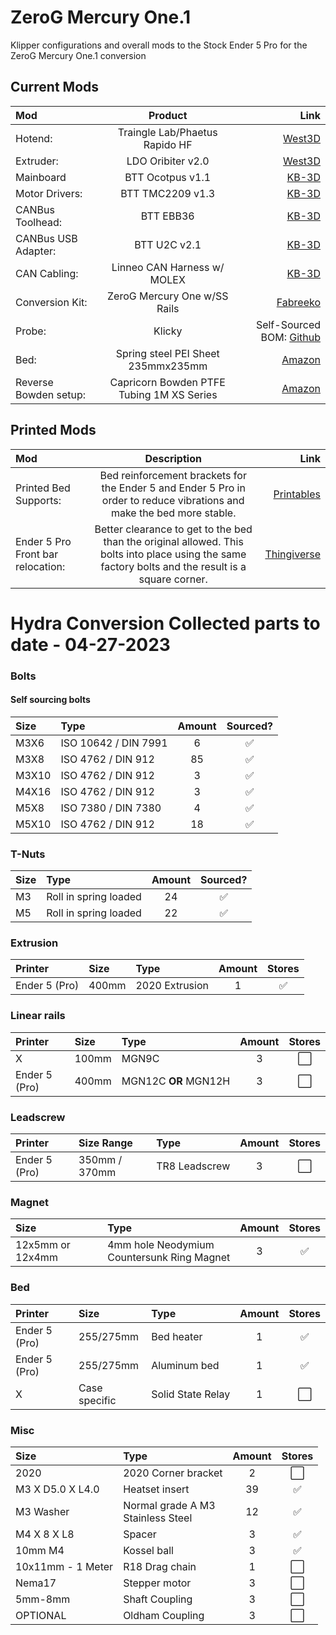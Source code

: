 # ZeroG Mercury One.1
Klipper configurations and overall mods to the Stock Ender 5 Pro for the ZeroG Mercury One.1 conversion

## Current Mods
| Mod      | Product | Link     |
| :--- | :----: | ---: |
| Hotend:| Traingle Lab/Phaetus Rapido HF      |  [West3D](https://west3d.com/products/rapido-hot-end-high-flow-tl-phaetus?_pos=9&_sid=5dd5e8355&_ss=r)|
| Extruder: | LDO Oribiter v2.0 | [West3D](https://west3d.com/products/ldo-orbiter-extruder-v2-0) | 
| Mainboard | BTT Ocotpus v1.1 | [KB-3D](https://kb-3d.com/store/controllers-displays-drivers/783-bigtreetech-octopus-controller-main-board-v11-1674341175490.html) |
| Motor Drivers: | BTT TMC2209 v1.3 | [KB-3D](https://kb-3d.com/store/controllers-displays-drivers/785-bigtreetech-tmc2209-stepper-motor-driver-v13-1674350131784.html) |
| CANBus Toolhead: | BTT EBB36 | [KB-3D](https://kb-3d.com/store/controllers-displays-drivers/787-7680-bigtreetech-ebb36-ebb42-v12-can-bus-expansion-board-multiple-styles-1674360588875.html#/922-bttmodel-ebb36) |
| CANBus USB Adapter: | BTT U2C v2.1 | [KB-3D](https://kb-3d.com/store/controllers-displays-drivers/788-bigtreetech-u2c-v21-usb-to-can-bus-adapter-pcb-1674401555972.html)  |
| CAN Cabling: | Linneo CAN Harness w/ MOLEX| [KB-3D](https://kb-3d.com/store/wiring-connectors/809-linneo-fep-can-tool-head-wire-harness-molex-1677347067992.html)|
| Conversion Kit: | ZeroG Mercury One w/SS Rails| [Fabreeko](https://www.fabreeko.com/collections/zero-g/products/mercury-one-kit?variant=42031744614655) |
| Probe: | Klicky | Self-Sourced BOM: [Github](https://github.com/jlas1/Klicky-Probe) |
| Bed: | Spring steel PEI Sheet 235mmx235mm    |  [Amazon](https://www.amazon.com/dp/B0BRCRX6T9?psc=1&ref=ppx_yo2ov_dt_b_product_details)|
| Reverse Bowden setup: | Capricorn Bowden PTFE Tubing 1M XS Series| [Amazon](https://www.amazon.com/Creality-Capricorn-Filament-Pneumatic-Fittings/dp/B086YPDHMF/ref=sr_1_4?keywords=capricorn+bowden+tubing&s=industrial&sr=1-4) |

## Printed Mods
| Mod      | Description | Link     |
| :--- | :----: | ---: |
| Printed Bed Supports:| Bed reinforcement brackets for the Ender 5 and Ender 5 Pro in order to reduce vibrations and make the bed more stable.  | [Printables](https://www.printables.com/model/309847-bed-supports-ender-5-ender-5-pro)|
| Ender 5 Pro Front bar relocation:| Better clearance to get to the bed than the original allowed. This bolts into place using the same factory bolts and the result is a square corner. | [Thingiverse](https://www.thingiverse.com/thing:4573655)|

# Hydra Conversion  Collected parts to date - 04-27-2023

### Bolts

#### Self sourcing bolts

| Size  | Type                              | Amount |                         Sourced?                          |
|:------|:----------------------------------|:------:|:-------------------------------------------------------:|
| M3X6  | <nobr>ISO 10642 / DIN 7991</nobr> |   6    | :white_check_mark: |
| M3X8  | <nobr>ISO 4762 / DIN 912</nobr>   |   85   | :white_check_mark: |
| M3X10 | <nobr>ISO 4762 / DIN 912</nobr>   |   3    | :white_check_mark: |
| M4X16 | <nobr>ISO 4762 / DIN 912</nobr>   |   3    | :white_check_mark: |
| M5X8  | <nobr>ISO 7380 / DIN 7380</nobr>  |   4    | :white_check_mark: |
| M5X10 | <nobr>ISO 4762 / DIN 912</nobr>   |   18   | :white_check_mark: |

### T-Nuts

| Size | Type                               | Amount |                            Sourced?                            |
|:-----|:-----------------------------------|:------:|:------------------------------------------------------------:|
| M3   | <nobr>Roll in spring loaded</nobr> |   24   | :white_check_mark: |
| M5   | <nobr>Roll in spring loaded</nobr> |   22   | :white_check_mark: |

### Extrusion

| Printer       | Size  | Type                        | Amount |                            Stores                            |
|:--------------|:------|:----------------------------|:------:|:------------------------------------------------------------:|
| Ender 5 (Pro) | 400mm | <nobr>2020 Extrusion</nobr> |   1    | :white_check_mark: |

### Linear rails

| Printer       | Size  | Type                                 | Amount |                          Stores                           |
|:--------------|:------|:-------------------------------------|:------:|:---------------------------------------------------------:|
| X             | 100mm | <nobr>MGN9C</nobr>                   |   3    | :white_large_square: |
| Ender 5 (Pro) | 400mm | <nobr>MGN12C <b>OR</b> MGN12H</nobr> |   3    | :white_large_square: |

### Leadscrew

| Printer       | Size Range    | Type                       | Amount |                           Stores                            |
|:--------------|:--------------|:---------------------------|:------:|:-----------------------------------------------------------:|
| Ender 5 (Pro) | 350mm / 370mm | <nobr>TR8 Leadscrew</nobr> |   3    | :white_large_square: |

### Magnet

| Size             | Type                                                                    | Amount |                            Stores                            |
|:-----------------|:------------------------------------------------------------------------|:------:|:------------------------------------------------------------:|
| 12x5mm or 12x4mm | <nobr>4mm hole Neodymium</nobr><br><nobr>Countersunk Ring Magnet</nobr> |   3    | :white_check_mark: |

### Bed

| Printer       | Size          | Type                           | Amount |                          Stores                          |
|:--------------|:--------------|:-------------------------------|:------:|:--------------------------------------------------------:|
| Ender 5 (Pro) | 255/275mm     | <nobr>Bed heater</nobr>        |   1    | :white_check_mark: |
| Ender 5 (Pro) | 255/275mm     | <nobr>Aluminum bed</nobr>      |   1    | :white_check_mark: |
| X             | Case specific | <nobr>Solid State Relay</nobr> |   1    |  :white_large_square:   |

### Misc

| Size                          | Type                                                             | Amount |                              Stores                               |
|:------------------------------|:-----------------------------------------------------------------|:------:|:-----------------------------------------------------------------:|
| 2020                          | <nobr>2020 Corner bracket</nobr>                                 |   2    | :white_large_square: |
| <nobr>M3 X D5.0 X L4.0</nobr> | Heatset insert                                                   |   39   |  :white_check_mark:  |
| M3 Washer                     | <nobr>Normal grade A M3 </nobr><br><nobr>Stainless Steel </nobr> |   12   |  :white_check_mark:  |
| M4 X 8 X L8                   | Spacer                                                           |   3    |   :white_check_mark:   |
| 10mm M4                       | Kossel ball                                                      |   3    |  :white_check_mark: |
| 10x11mm - 1 Meter             | R18 Drag chain                                                   |   1    | :white_large_square:  |
| Nema17                        | Stepper motor                                                    |   3    | :white_large_square:   |
| 5mm-8mm                       | Shaft Coupling                                                   |   3    |  :white_large_square:  |
| OPTIONAL                      | Oldham Coupling                                                  |   3    | :white_large_square: |